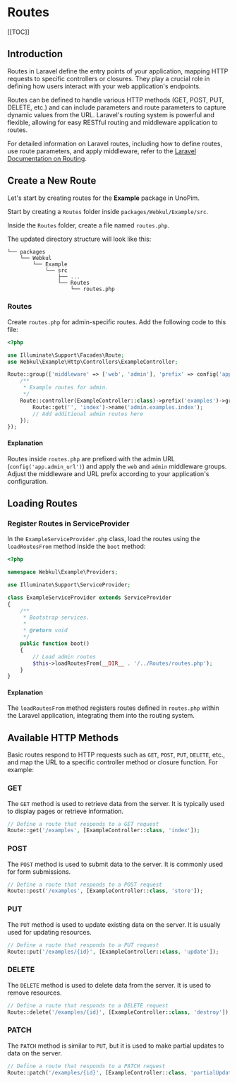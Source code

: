 # Routes

[[TOC]]

## Introduction

Routes in Laravel define the entry points of your application, mapping HTTP requests to specific controllers or closures. They play a crucial role in defining how users interact with your web application's endpoints.

Routes can be defined to handle various HTTP methods (GET, POST, PUT, DELETE, etc.) and can include parameters and route parameters to capture dynamic values from the URL. Laravel's routing system is powerful and flexible, allowing for easy RESTful routing and middleware application to routes.

For detailed information on Laravel routes, including how to define routes, use route parameters, and apply middleware, refer to the [Laravel Documentation on Routing](https://laravel.com/docs/10.x/routing).

## Create a New Route

Let's start by creating routes for the **Example** package in UnoPim.

Start by creating a `Routes` folder inside `packages/Webkul/Example/src`.

Inside the `Routes` folder, create a file named `routes.php`. 

The updated directory structure will look like this:

```
└── packages
    └── Webkul
        └── Example
            └── src
                ├── ...
                └── Routes
                    └── routes.php
```

### Routes

Create `routes.php` for admin-specific routes. Add the following code to this file:

```php
<?php

use Illuminate\Support\Facades\Route;
use Webkul\Example\Http\Controllers\ExampleController;

Route::group(['middleware' => ['web', 'admin'], 'prefix' => config('app.admin_url')], function () {
    /**
     * Example routes for admin.
     */
    Route::controller(ExampleController::class)->prefix('examples')->group(function () {
        Route::get('', 'index')->name('admin.examples.index');
        // Add additional admin routes here
    });
});
```

#### Explanation

Routes inside `routes.php` are prefixed with the admin URL (`config('app.admin_url')`) and apply the `web` and `admin` middleware groups. Adjust the middleware and URL prefix according to your application's configuration.

## Loading Routes

### Register Routes in ServiceProvider

In the `ExampleServiceProvider.php` class, load the routes using the `loadRoutesFrom` method inside the `boot` method:

```php
<?php

namespace Webkul\Example\Providers;

use Illuminate\Support\ServiceProvider;

class ExampleServiceProvider extends ServiceProvider
{
    /**
     * Bootstrap services.
     *
     * @return void
     */
    public function boot()
    {
        // Load admin routes
        $this->loadRoutesFrom(__DIR__ . '/../Routes/routes.php');
    }
}
```

#### Explanation 

The `loadRoutesFrom` method registers routes defined in `routes.php` within the Laravel application, integrating them into the routing system.

## Available HTTP Methods

Basic routes respond to HTTP requests such as `GET`, `POST`, `PUT`, `DELETE`, etc., and map the URL to a specific controller method or closure function. For example:

### GET

The `GET` method is used to retrieve data from the server. It is typically used to display pages or retrieve information.

```php
// Define a route that responds to a GET request
Route::get('/examples', [ExampleController::class, 'index']);
```

### POST

The `POST` method is used to submit data to the server. It is commonly used for form submissions.

```php
// Define a route that responds to a POST request
Route::post('/examples', [ExampleController::class, 'store']);
```

### PUT

The `PUT` method is used to update existing data on the server. It is usually used for updating resources.

```php
// Define a route that responds to a PUT request
Route::put('/examples/{id}', [ExampleController::class, 'update']);
```

### DELETE

The `DELETE` method is used to delete data from the server. It is used to remove resources.

```php
// Define a route that responds to a DELETE request
Route::delete('/examples/{id}', [ExampleController::class, 'destroy']);
```

### PATCH

The `PATCH` method is similar to `PUT`, but it is used to make partial updates to data on the server.

```php
// Define a route that responds to a PATCH request
Route::patch('/examples/{id}', [ExampleController::class, 'partialUpdate']);
```
